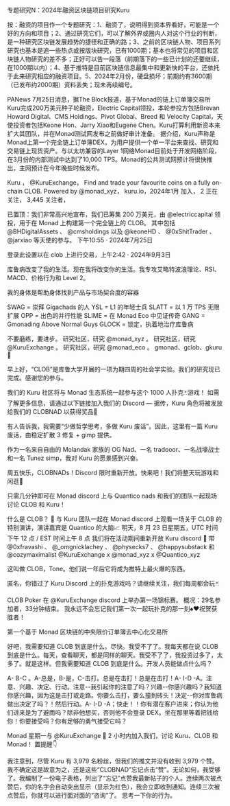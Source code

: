 专题研究N：2024年融资区块链项目研究Kuru


按：融资的项目作一个专题研究：1、融资了，说明得到资本界看好，可能是一个好的方向和项目；2、通过研究它们，可以了解外界或圈内人对这个行业的判断，是一种研究区块链发展趋势的捷径和正确的路；3、之前的区块链人物、项目系列研究也基本是追一些热点或按版块研究，已有1000期；基本也将常见的项目和区块链人物研究的差不多；正好可以告一段落（前期落下的一些已计划的还要继续，在1000期以内）；4、基于推特是目前区块链信息最集中和更新快的平台，还依托于此来研究相应的融资项目。5、2024年2月份，硬盘损坏；前期约有3600期（已发布约2000期）资料丢失；现未再续编号。

PANews 7月25日消息，据The Block报道，基于Monad的链上订单簿交易所Kuru完成200万美元种子轮融资，Electric Capital领投，本轮参投方包括Brevan Howard Digital、CMS Holdings、Pivo​​t Global、Breed 和 Velocity Capital，天使投资者包括Keone Hon、Jarry Xiao和Eugene Chen。Kuru打算利用新资本来扩大其团队，并在Monad测试网发布之前做好审计准备。
据介绍，Kuru声称是Monad上第一个完全链上订单簿DEX，为用户提供一个单一平台来查找、研究和交易链上现货资产。与以太坊兼容的Layer 1网络Monad目前处于开发网络阶段，在3月份的内部测试中达到了10,000 TPS。Monad的公共测试网预计将很快推出，主网预计在今年晚些时候发布。

Kuru
，
@KuruExchange，
Find and trade your favourite coins on a fully on-chain CLOB. 
Powered by 
@monad_xyz，
kuru.io，2024年1月 加入，
2 正在关注，
3,445 关注者，


已置顶：我们非常高兴地宣布，我们已筹集 200 万美元，由
@electriccapital
领投，用于在 Monad 上构建第一个完全链上的 CLOB。
其中包括
@BHDigitalAssets
 、 
@cmsholdings
以及
@keoneHD
 、 
@0xShitTrader
 、 
@jarxiao
等天使的参与。
下午10:55 · 2024年7月25日

登录此设置以在 clob 上进行交易，上午2:42 · 2024年9月3日

库鲁病改变了我的生活。现在我将改变你的生活。我专攻艾略特波浪理论、RSI、MACD、价格行为和 Level 2。

我的身体是帮助身体找到产品与市场契合度的容器

SWAG = 崇拜 Gigachads 的人
YSL = L1 的年轻士兵
SLATT = 以 1 万 TPS 无限扩展
OPP = 出色的并行性能
SLIME = 在 Monad Eco 中见证传奇
GANG = Gmonading Above Normal Guys
GLOCK = 锁定，执着地治疗库鲁病

不要磨练，要进步。
研究社区，研究
@monad_xyz
 。
研究社区，研究
@KuruExchange
 。
研究社区，研究
@monad_eco
 。
gmonad、gclob、gkuru 🫡

早上好，“CLOB”是库鲁大学开展的一项为期四周的社会学实验。我们的研究现已完成。感谢您的参与。

我们的 Kuru 社区将与 Monad 生态系统一起参与这个 1000 人扑克🃏游戏！
如需了解更多信息，请通过以下链接加入我们的 Discord — 据传，Kuru 角色将被发放给我们的 CLOBNAD 以获得奖品🤫

有人告诉我，我需要“少做哲学思考，多做 Kuru 废话”。因此，这里有一篇 Kuru 废话，由稳定扩散 3 修复 + gimp 提供。

作为一名来自自由的 Molandak 家族的 OG Nad、一名 tradooor、一名战壕战士和一名 Tunez simp，我对 Kuru 的愿景感到兴奋。

周五快乐，CLOBNADs！Discord 限时重新开放。快来吧！我们将整天玩游戏和闲逛🐶

只需几分钟即可在 Monad discord 上与 Quantico nads 和我们的团队一起现场讨论 CLOB 和 Kuru！


什么是 CLOB？ 💚
与 Kuru 团队一起在 Monad discord 上观看一场关于 CLOB 的特别演讲，演讲嘉宾是 Quantico 的大脑📈
明天，8 月 23 日星期五，UTC 时间下午 12 点 / EST 时间上午 8 点
我们将在活动期间重新开放 Kuru discord 🥳
带
@0xfravashi
 、 
@_omgnicklachey
 、 
@physecks7
 、 
@happysubstack
和
@cozymaximalist
@KuruExchange
 x 
@monad_xyz
 x 
@Quantico_xyz

这叫做 CLOB，Tone。他们说一年后它将成为推特上最火爆的东西。

匿名，你错过了 Kuru Discord 上的扑克游戏吗？请继续关注，我们每周都会玩🃏

CLOB Poker 在
@KuruExchange
 discord 上举办第一场锦标赛。
概况：29名参加者，33分钟结束。
我永远不会忘记我们第一次一起玩扑克的那一刻♠️♥️祝贺获胜者！

第一个基于 Monad 区块链的中央限价订单簿去中心化交易所

好吧，我需要知道 CLOB 到底是什么。尽快。我受不了了。我每天都在说 CLOB 到底是什么。每天，查看聊天，都是同样的聊天。我受不了了，我投资过多了，太多了。就是这样。但我需要知道 CLOB 到底是什么。开发人员能做点什么吗？

A- B-C 。A-总是，B-是，C-击打。总是在击打！总是在击打！A- I-D -A。注意、兴趣、决定、行动。注意--我引起你的注意了吗？兴趣--你感兴趣吗？我知道你感兴趣，因为这是击打或走路。你要么击打，要么撞到砖头！决定--你对库鲁病做出决定了吗？！然后行动。A- I-D -A；快走！！你有潜在客户进来；你认为他们进来是为了避雨吗？除非他想买，否则他不会登录 DEX。坐在那里等着把钱给你！你要接受吗？你有足够的勇气接受它吗？

 Monad 星期一与
@KuruExchange
 💜
2 小时内加入我们，讨论 Kuru、CLOB 和 Monad！
置提醒👇

我注意到，尽管 Kuru 有 3,979 名粉丝，但我们的推文并没有收到 3,979 个赞。我不确定这是故意为之，还是这些“CLOBNAD”忘记点击“赞”。无论如何，我受够了。我编制了一份电子表格，列出了“忘记”点赞我最新帖子的个人。连续两次被点赞后，你的名字会自动突出显示（显示为红色），我会立即收到通知。连续三次被点赞后，你就可以进行面对面的“咨询”了。
思考一下你的行为。